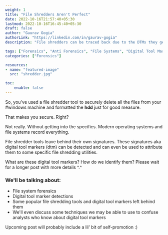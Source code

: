 ```yaml
---
weight: 1
title: "File Shredders Aren't Perfect"
date: 2022-10-16T21:57:40+05:30
lastmod: 2022-10-16T16:45:40+05:30
draft: false
author: "Gaurav Gogia"
authorLink: "https://linkedin.com/in/gaurav-gogia"
description: "File shredders can be traced back due to the DTMs they generate"

tags: ["Forensics", "Anti Forensics", "File Systems", "Digital Tool Markers"]
categories: ["Forensics"]

resources:
- name: "featured-image"
  src: "shredder.jpg"

toc:
    enable: false
---
```


So, you've used a file shredder tool to securely delete all the files from your #windows machine and formatted the **hdd** just for good measure.

That makes you secure. Right?

Not really. Without getting into the specifics. Modern operating systems and file systems record everything.

File shredder tools leave behind their own signatures. These signatures aka digital tool markers (dtm) can be detected and can even be used to attribute them to some specific file shredding utilities.

What are these digital tool markers? How do we identify them? Please wait for a longer post with more details ^.^

### We'll be talking about:
- File system forensics
- Digital tool marker detections
- Some popular file shredding tools and digital tool markers left behind them
- We'll even discuss some techniques we may be able to use to confuse analysts who know about digital tool markers

Upcoming post will probably include a lil' bit of self-promotion :)